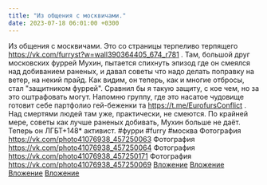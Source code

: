 ```yaml
---
title: "Из общения с москвичами."
date: 2023-07-18 06:01:00 +0300
---
```


Из общения с москвичами.
Это со страницы терпеливо терпящего https://vk.com/furryst?w=wall390364405_674_r781 . Там, большой друг московских фуррей Мухин, пытается спихнуть эпизод где он смеялся над добиванием раненых, и давал советы что надо делать поправку на ветер, на некий прайд.
Как видим, он теперь, как и многие отбросы, стал "защитником фуррей". Сравнил бы я такую защиту, с кое чем, но за это оштрафовать могут.
Напомню группу, где это насатое чудовище готовит себе партфолио гей-беженки та https://t.me/EurofursConflict . Над смертями людей там уже, практически, не смеются. По крайней мере, советы как лучше раненых добивать, Мухин больше не даёт. Теперь он ЛГБТ+148* активист.
#фурри #furry #москва
Фотография
<a class="vk-attach" href="https://vk.com/photo41076938_457250063">https://vk.com/photo41076938_457250063</a>
Фотография
<a class="vk-attach" href="https://vk.com/photo41076938_457250064">https://vk.com/photo41076938_457250064</a>
Фотография
<a class="vk-attach" href="https://vk.com/photo41076938_457250171">https://vk.com/photo41076938_457250171</a>
Фотография
<a class="vk-attach" href="https://vk.com/photo41076938_457250069">https://vk.com/photo41076938_457250069</a>
<a class="vk-attach" href="https://vk.com/photo41076938_457250063">Вложение</a>
<a class="vk-attach" href="https://vk.com/photo41076938_457250064">Вложение</a>
<a class="vk-attach" href="https://vk.com/photo41076938_457250171">Вложение</a>
<a class="vk-attach" href="https://vk.com/photo41076938_457250069">Вложение</a>
